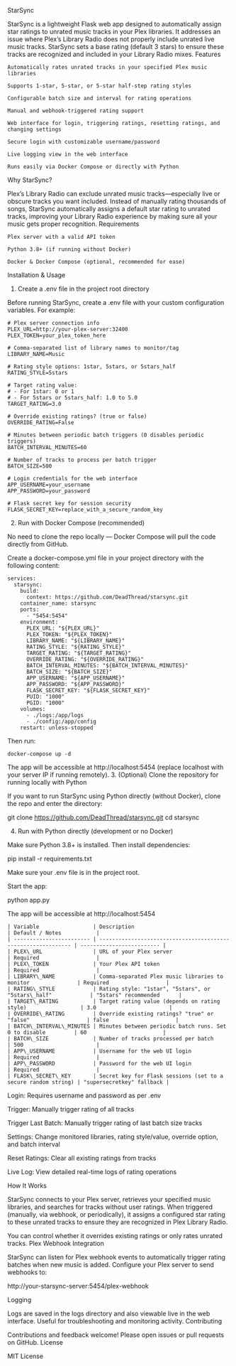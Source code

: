 StarSync

StarSync is a lightweight Flask web app designed to automatically assign star ratings to unrated music tracks in your Plex libraries. It addresses an issue where Plex’s Library Radio does not properly include unrated live music tracks. StarSync sets a base rating (default 3 stars) to ensure these tracks are recognized and included in your Library Radio mixes.
Features

    Automatically rates unrated tracks in your specified Plex music libraries

    Supports 1-star, 5-star, or 5-star half-step rating styles

    Configurable batch size and interval for rating operations

    Manual and webhook-triggered rating support

    Web interface for login, triggering ratings, resetting ratings, and changing settings

    Secure login with customizable username/password

    Live logging view in the web interface

    Runs easily via Docker Compose or directly with Python

Why StarSync?

Plex’s Library Radio can exclude unrated music tracks—especially live or obscure tracks you want included. Instead of manually rating thousands of songs, StarSync automatically assigns a default star rating to unrated tracks, improving your Library Radio experience by making sure all your music gets proper recognition.
Requirements

    Plex server with a valid API token

    Python 3.8+ (if running without Docker)

    Docker & Docker Compose (optional, recommended for ease)

Installation & Usage
1. Create a .env file in the project root directory

Before running StarSync, create a .env file with your custom configuration variables. For example:

    # Plex server connection info
    PLEX_URL=http://your-plex-server:32400
    PLEX_TOKEN=your_plex_token_here
    
    # Comma-separated list of library names to monitor/tag
    LIBRARY_NAME=Music
    
    # Rating style options: 1star, 5stars, or 5stars_half
    RATING_STYLE=5stars
    
    # Target rating value:
    # - For 1star: 0 or 1
    # - For 5stars or 5stars_half: 1.0 to 5.0
    TARGET_RATING=3.0
    
    # Override existing ratings? (true or false)
    OVERRIDE_RATING=False
    
    # Minutes between periodic batch triggers (0 disables periodic triggers)
    BATCH_INTERVAL_MINUTES=60
    
    # Number of tracks to process per batch trigger
    BATCH_SIZE=500
    
    # Login credentials for the web interface
    APP_USERNAME=your_username
    APP_PASSWORD=your_password
    
    # Flask secret key for session security
    FLASK_SECRET_KEY=replace_with_a_secure_random_key
    
2. Run with Docker Compose (recommended)

No need to clone the repo locally — Docker Compose will pull the code directly from GitHub.

Create a docker-compose.yml file in your project directory with the following content:

    services:
      starsync:
        build:
          context: https://github.com/DeadThread/starsync.git
        container_name: starsync
        ports:
          - "5454:5454"
        environment:
          PLEX_URL: "${PLEX_URL}"
          PLEX_TOKEN: "${PLEX_TOKEN}"
          LIBRARY_NAME: "${LIBRARY_NAME}"
          RATING_STYLE: "${RATING_STYLE}"
          TARGET_RATING: "${TARGET_RATING}"
          OVERRIDE_RATING: "${OVERRIDE_RATING}"
          BATCH_INTERVAL_MINUTES: "${BATCH_INTERVAL_MINUTES}"
          BATCH_SIZE: "${BATCH_SIZE}"
          APP_USERNAME: "${APP_USERNAME}"
          APP_PASSWORD: "${APP_PASSWORD}"
          FLASK_SECRET_KEY: "${FLASK_SECRET_KEY}"
          PUID: "1000"
          PGID: "1000"
        volumes:
          - ./logs:/app/logs
          - ./config:/app/config
        restart: unless-stopped

Then run:

    docker-compose up -d

The app will be accessible at http://localhost:5454 (replace localhost with your server IP if running remotely).
3. (Optional) Clone the repository for running locally with Python

If you want to run StarSync using Python directly (without Docker), clone the repo and enter the directory:

git clone https://github.com/DeadThread/starsync.git
cd starsync

4. Run with Python directly (development or no Docker)

Make sure Python 3.8+ is installed. Then install dependencies:

pip install -r requirements.txt

Make sure your .env file is in the project root.

Start the app:

python app.py

The app will be accessible at http://localhost:5454


    | Variable                 | Description                                                   | Default / Notes           |
    | ------------------------ | ------------------------------------------------------------- | ------------------------- |
    | PLEX\_URL                | URL of your Plex server                                       | Required                  |
    | PLEX\_TOKEN              | Your Plex API token                                           | Required                  |
    | LIBRARY\_NAME            | Comma-separated Plex music libraries to monitor               | Required                  |
    | RATING\_STYLE            | Rating style: "1star", "5stars", or "5stars\_half"            | "5stars" recommended      |
    | TARGET\_RATING           | Target rating value (depends on rating style)                 | 3.0                       |
    | OVERRIDE\_RATING         | Override existing ratings? "true" or "false"                  | false                     |
    | BATCH\_INTERVAL\_MINUTES | Minutes between periodic batch runs. Set 0 to disable         | 60                        |
    | BATCH\_SIZE              | Number of tracks processed per batch                          | 500                       |
    | APP\_USERNAME            | Username for the web UI login                                 | Required                  |
    | APP\_PASSWORD            | Password for the web UI login                                 | Required                  |
    | FLASK\_SECRET\_KEY       | Secret key for Flask sessions (set to a secure random string) | "supersecretkey" fallback |


Login: Requires username and password as per .env

Trigger: Manually trigger rating of all tracks

Trigger Last Batch: Manually trigger rating of last batch size tracks

Settings: Change monitored libraries, rating style/value, override option, and batch interval

Reset Ratings: Clear all existing ratings from tracks

Live Log: View detailed real-time logs of rating operations

How It Works

StarSync connects to your Plex server, retrieves your specified music libraries, and searches for tracks without user ratings. When triggered (manually, via webhook, or periodically), it assigns a configured star rating to these unrated tracks to ensure they are recognized in Plex Library Radio.

You can control whether it overrides existing ratings or only rates unrated tracks.
Plex Webhook Integration

StarSync can listen for Plex webhook events to automatically trigger rating batches when new music is added. Configure your Plex server to send webhooks to:

http://your-starsync-server:5454/plex-webhook

Logging

Logs are saved in the logs directory and also viewable live in the web interface. Useful for troubleshooting and monitoring activity.
Contributing

Contributions and feedback welcome! Please open issues or pull requests on GitHub.
License

MIT License
